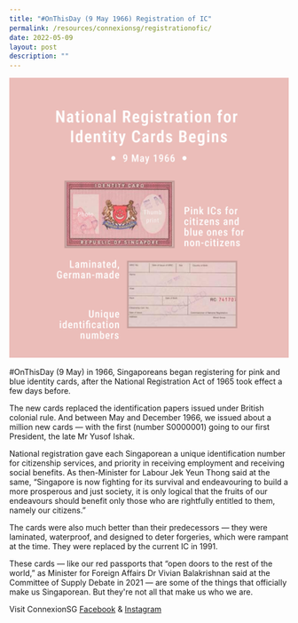 ```yaml
---
title: "#OnThisDay (9 May 1966) Registration of IC"
permalink: /resources/connexionsg/registrationofic/
date: 2022-05-09
layout: post
description: ""
---
```


![](/images/Registration%20of%20IC.png)

#OnThisDay (9 May) in 1966, Singaporeans began registering for pink and blue identity cards, after the National Registration Act of 1965 took effect a few days before.

The new cards replaced the identification papers issued under British colonial rule. And between May and December 1966, we issued about a million new cards — with the first (number S0000001) going to our first President, the late Mr Yusof Ishak.

National registration gave each Singaporean a unique identification number for citizenship services, and priority in receiving employment and receiving social benefits. As then-Minister for Labour Jek Yeun Thong said at the same, “Singapore is now fighting for its survival and endeavouring to build a more prosperous and just society, it is only logical that the fruits of our endeavours should benefit only those who are rightfully entitled to them, namely our citizens.”

The cards were also much better than their predecessors — they were laminated, waterproof, and designed to deter forgeries, which were rampant at the time. They were replaced by the current IC in 1991.

These cards — like our red passports that “open doors to the rest of the world,” as Minister for Foreign Affairs Dr Vivian Balakrishnan said at the Committee of Supply Debate in 2021 — are some of the things that officially make us Singaporean. But they're not all that make us who we are.

Visit ConnexionSG [Facebook](https://www.facebook.com/ConnexionSG) & [Instagram](https://www.instagram.com/connexionsg/)